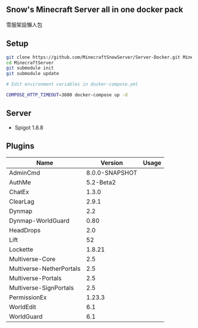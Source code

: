 Snow's Minecraft Server all in one docker pack
-----

雪服架設懶人包


## Setup

```bash
git clone https://github.com/MinecraftSnowServer/Server-Docker.git MinecraftServer
cd MinecraftServer
git submodule init
git submodule update

# Edit environment variables in docker-compose.yml

COMPOSE_HTTP_TIMEOUT=3600 docker-compose up -d
```

## Server

- Spigot 1.8.8

## Plugins

| Name                      | Version           | Usage |
| ------------------------- | ----------------- | ----- |
| AdminCmd                  | 8.0.0-SNAPSHOT    |       |
| AuthMe                    | 5.2-Beta2         |       |
| ChatEx                    | 1.3.0             |       |
| ClearLag                  | 2.9.1             |       |
| Dynmap                    | 2.2               |       |
| Dynmap-WorldGuard         | 0.80              |       |
| HeadDrops                 | 2.0               |       |
| Lift                      | 52                |       |
| Lockette                  | 1.8.21            |       |
| Multiverse-Core           | 2.5               |       |
| Multiverse-NetherPortals  | 2.5               |       |
| Multiverse-Portals        | 2.5               |       |
| Multiverse-SignPortals    | 2.5               |       |
| PermissionEx              | 1.23.3            |       |
| WorldEdit                 | 6.1               |       |
| WorldGuard                | 6.1               |       |
